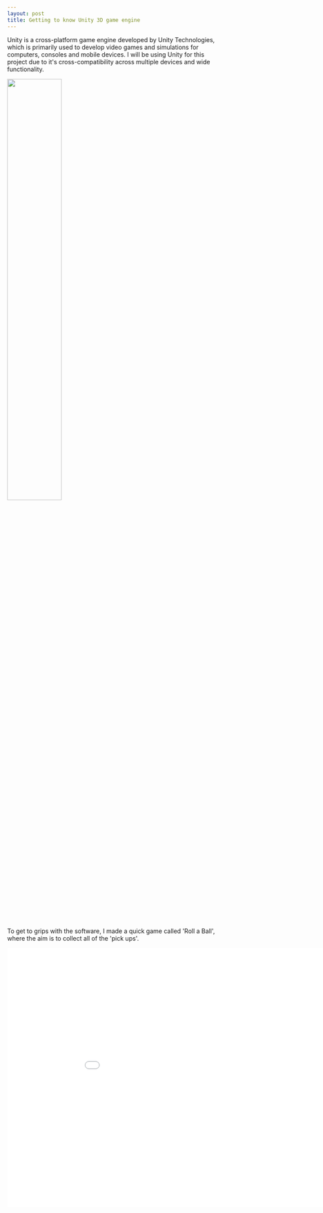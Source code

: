 ```yaml
---
layout: post
title: Getting to know Unity 3D game engine
---
```


Unity is a cross-platform game engine developed by Unity Technologies, which is primarily used to develop video games and simulations for computers, consoles and mobile devices. I will be using Unity for this project due to it's cross-compatibility across multiple devices and wide functionality. 

<img src="{{ site.baseurl }}/images/2017/09/unitylogo.png" style="width: 50%;"/>

To get to grips with the software, I made a quick game called 'Roll a Ball', where the aim is to collect all of the 'pick ups'.  

<iframe src="/rollaball/index.html" style="border:0px #000000 none;" name="Roll a Ball" scrolling="no" frameborder="1" marginheight="" marginwidth="" height="600px" width="960px"></iframe>



